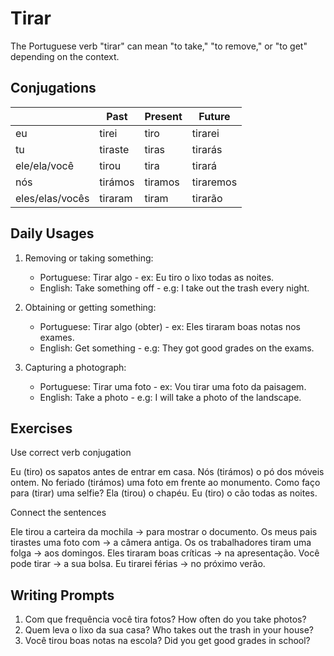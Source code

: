 # Tirar

The Portuguese verb "tirar" can mean "to take," "to remove," or "to get" depending on the context.

## Conjugations

|                 | Past    | Present | Future    |
| --------------- | ------- | ------- | --------- |
| eu              | tirei   | tiro    | tirarei   |
| tu              | tiraste | tiras   | tirarás   |
| ele/ela/você    | tirou   | tira    | tirará    |
| nós             | tirámos | tiramos | tiraremos |
| eles/elas/vocês | tiraram | tiram   | tirarão   |

## Daily Usages

1. Removing or taking something:

   - Portuguese: Tirar algo - ex: Eu tiro o lixo todas as noites.
   - English: Take something off - e.g: I take out the trash every night.

2. Obtaining or getting something:

   - Portuguese: Tirar algo (obter) - ex: Eles tiraram boas notas nos exames.
   - English: Get something - e.g: They got good grades on the exams.

3. Capturing a photograph:

   - Portuguese: Tirar uma foto - ex: Vou tirar uma foto da paisagem.
   - English: Take a photo - e.g: I will take a photo of the landscape.

## Exercises

Use correct verb conjugation

Eu (tiro) os sapatos antes de entrar em casa.
Nós (tirámos) o pó dos móveis ontem.
No feriado (tirámos) uma foto em frente ao monumento.
Como faço para (tirar) uma selfie?
Ela (tirou) o chapéu.
Eu (tiro) o cão todas as noites.

Connect the sentences

Ele tirou a carteira da mochila -> para mostrar o documento.
Os meus pais tirastes uma foto com -> a câmera antiga.
Os os trabalhadores tiram uma folga -> aos domingos.
Eles tiraram boas críticas -> na apresentação.
Você pode tirar -> a sua bolsa.
Eu tirarei férias -> no próximo verão.

## Writing Prompts

1. Com que frequência você tira fotos? How often do you take photos?
2. Quem leva o lixo da sua casa? Who takes out the trash in your house?
3. Você tirou boas notas na escola? Did you get good grades in school?
